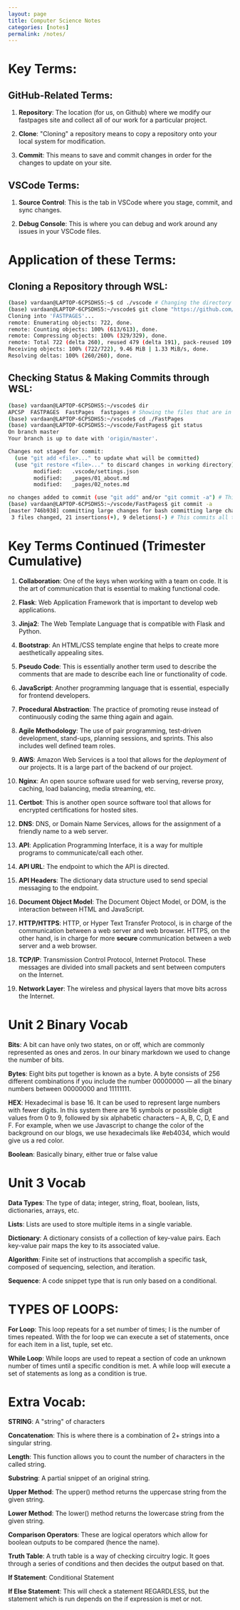 ```yaml
---
layout: page
title: Computer Science Notes
categories: [notes]
permalink: /notes/
---
```


# Key Terms:

## GitHub-Related Terms:

1. **Repository**: The location (for us, on Github) where we modify our fastpages site and collect all of our work for a particular project.

2. **Clone**: "Cloning" a repository means to copy a repository onto your local system for modification.

3. **Commit**: This means to save and commit changes in order for the changes to update on your site.


## VSCode Terms:

1. **Source Control**: This is the tab in VSCode where you stage, commit, and sync changes.

2. **Debug Console**: This is where you can debug and work around any issues in your VSCode files.


# Application of these Terms:

## Cloning a Repository through WSL:

```bash
(base) vardaan@LAPTOP-6CPSDHS5:~$ cd ./vscode # Changing the directory to your VSCode directory, which contains all of your cloned repositories.
(base) vardaan@LAPTOP-6CPSDHS5:~/vscode$ git clone "https://github.com/SamitPoojary/FASTPAGES.git" # Cloning my partner Samit's FastPages so that I can track his changes.
Cloning into 'FASTPAGES'...
remote: Enumerating objects: 722, done.
remote: Counting objects: 100% (613/613), done.
remote: Compressing objects: 100% (329/329), done.
remote: Total 722 (delta 260), reused 479 (delta 191), pack-reused 109
Receiving objects: 100% (722/722), 9.46 MiB | 1.33 MiB/s, done.
Resolving deltas: 100% (260/260), done.
```

## Checking Status & Making Commits through WSL:

```bash
(base) vardaan@LAPTOP-6CPSDHS5:~/vscode$ dir
APCSP  FASTPAGES  FastPages  fastpages # Showing the files that are in the 'vscode' directory.
(base) vardaan@LAPTOP-6CPSDHS5:~/vscode$ cd ./FastPages
(base) vardaan@LAPTOP-6CPSDHS5:~/vscode/FastPages$ git status
On branch master
Your branch is up to date with 'origin/master'.

Changes not staged for commit:
  (use "git add <file>..." to update what will be committed)
  (use "git restore <file>..." to discard changes in working directory)
        modified:   .vscode/settings.json
        modified:   _pages/01_about.md
        modified:   _pages/02_notes.md

no changes added to commit (use "git add" and/or "git commit -a") # This command shows the status of the repository (any modified files or changes that have not been committed). 
(base) vardaan@LAPTOP-6CPSDHS5:~/vscode/FastPages$ git commit -a
[master 746b938] committing large changes for bash committing large changes for bash
 3 files changed, 21 insertions(+), 9 deletions(-) # This commits all the changes, and you can use VSCode to sync the changes.
```
# Key Terms Continued (Trimester Cumulative)

1. **Collaboration**: One of the keys when working with a team on code. It is the art of communication that is essential to making functional code.

2. **Flask**: Web Application Framework that is important to develop web applications.

3. **Jinja2**: The Web Template Language that is compatible with Flask and Python.

4. **Bootstrap**: An HTML/CSS template engine that helps to create more aesthetically appealing sites.

5. **Pseudo Code**: This is essentially another term used to describe the comments that are made to describe each line or functionality of code.

6. **JavaScript**: Another programming language that is essential, especially for frontend developers.

7. **Procedural Abstraction**: The practice of promoting reuse instead of continuously coding the same thing again and again.

8. **Agile Methodology**: The use of pair programming, test-driven development, stand-ups, planning sessions, and sprints. This also includes well defined team roles.

9. **AWS**: Amazon Web Services is a tool that allows for the *deployment* of our projects. It is a large part of the backend of our project.

10. **Nginx**: An open source software used for web serving, reverse proxy, caching, load balancing, media streaming, etc.

11. **Certbot**: This is another open source software tool that allows for encrypted certifications for hosted sites.

12. **DNS**: DNS, or Domain Name Services, allows for the assignment of a friendly name to a web server.

13. **API**: Application Programming Interface, it is a way for multiple programs to communicate/call each other.

14. **API URL**: The endpoint to which the API is directed.

15. **API Headers**: The dictionary data structure used to send special messaging to the endpoint.

16. **Document Object Model**: The Document Object Model, or DOM, is the interaction between HTML and JavaScript.

17. **HTTP/HTTPS**: HTTP, or Hyper Text Transfer Protocol, is in charge of the communication between a web server and web browser. HTTPS, on the other hand, is in charge for more **secure** communication between a web server and a web browser.

18. **TCP/IP**: Transmission Control Protocol, Internet Protocol. These messages are divided into small packets and sent between computers on the Internet.

19. **Network Layer**: The wireless and physical layers that move bits across the Internet.

# Unit 2 Binary Vocab

**Bits**: A bit can have only two states, on or off, which are commonly represented as ones and zeros. In our binary markdown we used to change the number of bits.

**Bytes**: Eight bits put together is known as a byte. A byte consists of 256 different combinations if you include the number 00000000 — all the binary numbers between 00000000 and 11111111.

**HEX**: Hexadecimal is base 16. It can be used to represent large numbers with fewer digits. In this system there are 16 symbols or possible digit values from 0 to 9, followed by six alphabetic characters – A, B, C, D, E and F. For example, when we use Javascript to change the color of the background on our blogs, we use hexadecimals like #eb4034, which would give us a red color.


**Boolean**: Basically binary, either true or false value

# Unit 3 Vocab


**Data Types**: The type of data; integer, string, float, boolean, lists, dictionaries, arrays, etc.

**Lists**: Lists are used to store multiple items in a single variable.

**Dictionary**: A dictionary consists of a collection of key-value pairs. Each key-value pair maps the key to its associated value.

**Algorithm**: Finite set of instructions that accomplish a specific task, composed of sequencing, selection, and iteration.

**Sequence**: A code snippet type that is run only based on a conditional.

# TYPES OF LOOPS: 

**For Loop**: This loop repeats for a set number of times; I is the number of times repeated. With the for loop we can execute a set of statements, once for each item in a list, tuple, set etc.

**While Loop**: While loops are used to repeat a section of code an unknown number of times until a specific condition is met. A while loop will execute a set of statements as long as a condition is true.

# Extra Vocab:

**STRING**: A "string" of characters

**Concatenation**: This is where there is a combination of 2+ strings into a singular string.

**Length**: This function allows you to count the number of characters in the called string.

**Substring**: A partial snippet of an original string.

**Upper Method**: The upper() method returns the uppercase string from the given string. 

**Lower Method**: The lower() method returns the lowercase string from the given string.

**Comparison Operators**: These are logical operators which allow for boolean outputs to be compared (hence the name). 

**Truth Table**: A truth table is a way of checking circuitry logic. It goes through a series of conditions and then decides the output based on that. 

**If Statement**: Conditional Statement

**If Else Statement**: This will check a statement REGARDLESS, but the statement which is run depends on the if expression is met or not.